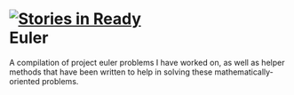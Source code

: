 [![Stories in Ready](https://badge.waffle.io/willpiers/euler.png)](http://waffle.io/willpiers/euler)  
Euler
=====

A compilation of project euler problems I have worked on,
as well as helper methods that have been written to help in solving these
mathematically-oriented problems.
